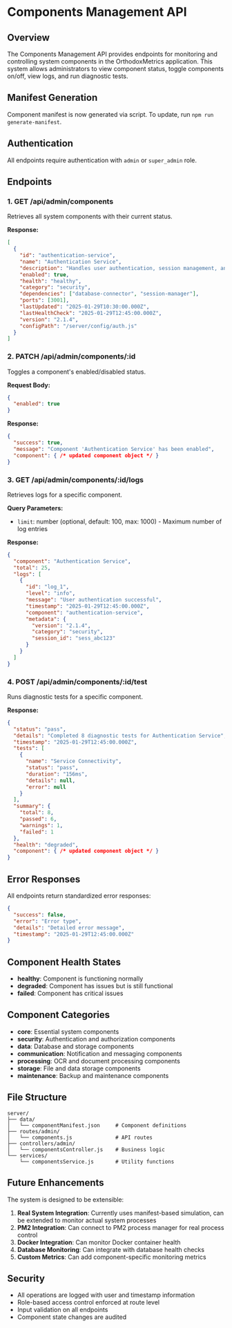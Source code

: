 # Components Management API

## Overview

The Components Management API provides endpoints for monitoring and controlling system components in the OrthodoxMetrics application. This system allows administrators to view component status, toggle components on/off, view logs, and run diagnostic tests.

## Manifest Generation

Component manifest is now generated via script. To update, run `npm run generate-manifest`.

## Authentication

All endpoints require authentication with `admin` or `super_admin` role.

## Endpoints

### 1. GET /api/admin/components

Retrieves all system components with their current status.

**Response:**
```json
[
  {
    "id": "authentication-service",
    "name": "Authentication Service",
    "description": "Handles user authentication, session management, and role-based access control",
    "enabled": true,
    "health": "healthy",
    "category": "security",
    "dependencies": ["database-connector", "session-manager"],
    "ports": [3001],
    "lastUpdated": "2025-01-29T10:30:00.000Z",
    "lastHealthCheck": "2025-01-29T12:45:00.000Z",
    "version": "2.1.4",
    "configPath": "/server/config/auth.js"
  }
]
```

### 2. PATCH /api/admin/components/:id

Toggles a component's enabled/disabled status.

**Request Body:**
```json
{
  "enabled": true
}
```

**Response:**
```json
{
  "success": true,
  "message": "Component 'Authentication Service' has been enabled",
  "component": { /* updated component object */ }
}
```

### 3. GET /api/admin/components/:id/logs

Retrieves logs for a specific component.

**Query Parameters:**
- `limit`: number (optional, default: 100, max: 1000) - Maximum number of log entries

**Response:**
```json
{
  "component": "Authentication Service",
  "total": 25,
  "logs": [
    {
      "id": "log_1",
      "level": "info",
      "message": "User authentication successful",
      "timestamp": "2025-01-29T12:45:00.000Z",
      "component": "authentication-service",
      "metadata": {
        "version": "2.1.4",
        "category": "security",
        "session_id": "sess_abc123"
      }
    }
  ]
}
```

### 4. POST /api/admin/components/:id/test

Runs diagnostic tests for a specific component.

**Response:**
```json
{
  "status": "pass",
  "details": "Completed 8 diagnostic tests for Authentication Service",
  "timestamp": "2025-01-29T12:45:00.000Z",
  "tests": [
    {
      "name": "Service Connectivity",
      "status": "pass",
      "duration": "156ms",
      "details": null,
      "error": null
    }
  ],
  "summary": {
    "total": 8,
    "passed": 6,
    "warnings": 1,
    "failed": 1
  },
  "health": "degraded",
  "component": { /* updated component object */ }
}
```

## Error Responses

All endpoints return standardized error responses:

```json
{
  "success": false,
  "error": "Error type",
  "details": "Detailed error message",
  "timestamp": "2025-01-29T12:45:00.000Z"
}
```

## Component Health States

- **healthy**: Component is functioning normally
- **degraded**: Component has issues but is still functional
- **failed**: Component has critical issues

## Component Categories

- **core**: Essential system components
- **security**: Authentication and authorization components
- **data**: Database and storage components
- **communication**: Notification and messaging components
- **processing**: OCR and document processing components
- **storage**: File and data storage components
- **maintenance**: Backup and maintenance components

## File Structure

```
server/
├── data/
│   └── componentManifest.json     # Component definitions
├── routes/admin/
│   └── components.js              # API routes
├── controllers/admin/
│   └── componentsController.js    # Business logic
└── services/
    └── componentsService.js       # Utility functions
```

## Future Enhancements

The system is designed to be extensible:

1. **Real System Integration**: Currently uses manifest-based simulation, can be extended to monitor actual system processes
2. **PM2 Integration**: Can connect to PM2 process manager for real process control
3. **Docker Integration**: Can monitor Docker container health
4. **Database Monitoring**: Can integrate with database health checks
5. **Custom Metrics**: Can add component-specific monitoring metrics

## Security

- All operations are logged with user and timestamp information
- Role-based access control enforced at route level
- Input validation on all endpoints
- Component state changes are audited